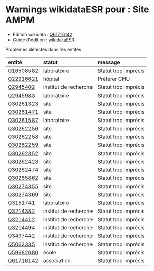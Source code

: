 Warnings wikidataESR pour : Site AMPM
================

- Edition wikidata : [Q61716142](https://www.wikidata.org/wiki/Q61716142)
- Guide d'édition : [wikidataESR](https://github.com/cpesr/wikidataESR/)



Problèmes détectés dans les entités :

|entité                                               |statut                |message              |
|:----------------------------------------------------|:---------------------|:--------------------|
|[Q16508582](https://www.wikidata.org/wiki/Q16508582) |laboratoire           |Statut trop imprécis |
|[Q22916621](https://www.wikidata.org/wiki/Q22916621) |hôpital               |Préférer CHU         |
|[Q2945402](https://www.wikidata.org/wiki/Q2945402)   |institut de recherche |Statut trop imprécis |
|[Q2945983](https://www.wikidata.org/wiki/Q2945983)   |laboratoire           |Statut trop imprécis |
|[Q30261323](https://www.wikidata.org/wiki/Q30261323) |site                  |Statut trop imprécis |
|[Q30261471](https://www.wikidata.org/wiki/Q30261471) |site                  |Statut trop imprécis |
|[Q30261587](https://www.wikidata.org/wiki/Q30261587) |laboratoire           |Statut trop imprécis |
|[Q30262256](https://www.wikidata.org/wiki/Q30262256) |site                  |Statut trop imprécis |
|[Q30262258](https://www.wikidata.org/wiki/Q30262258) |site                  |Statut trop imprécis |
|[Q30262259](https://www.wikidata.org/wiki/Q30262259) |site                  |Statut trop imprécis |
|[Q30262352](https://www.wikidata.org/wiki/Q30262352) |site                  |Statut trop imprécis |
|[Q30262423](https://www.wikidata.org/wiki/Q30262423) |site                  |Statut trop imprécis |
|[Q30262474](https://www.wikidata.org/wiki/Q30262474) |site                  |Statut trop imprécis |
|[Q30265862](https://www.wikidata.org/wiki/Q30265862) |site                  |Statut trop imprécis |
|[Q30274355](https://www.wikidata.org/wiki/Q30274355) |site                  |Statut trop imprécis |
|[Q30274369](https://www.wikidata.org/wiki/Q30274369) |site                  |Statut trop imprécis |
|[Q3151741](https://www.wikidata.org/wiki/Q3151741)   |laboratoire           |Statut trop imprécis |
|[Q3214382](https://www.wikidata.org/wiki/Q3214382)   |institut de recherche |Statut trop imprécis |
|[Q3214412](https://www.wikidata.org/wiki/Q3214412)   |institut de recherche |Statut trop imprécis |
|[Q3214494](https://www.wikidata.org/wiki/Q3214494)   |institut de recherche |Statut trop imprécis |
|[Q3497442](https://www.wikidata.org/wiki/Q3497442)   |institut de recherche |Statut trop imprécis |
|[Q5062335](https://www.wikidata.org/wiki/Q5062335)   |institut de recherche |Statut trop imprécis |
|[Q59682680](https://www.wikidata.org/wiki/Q59682680) |école                 |Statut trop imprécis |
|[Q61716142](https://www.wikidata.org/wiki/Q61716142) |association           |Statut trop imprécis |
